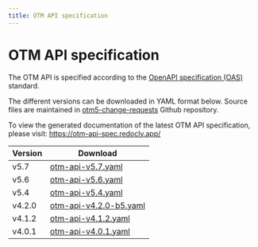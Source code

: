 ```yaml
---
title: OTM API specification
---
```

# OTM API specification

The OTM API is specified according to the [OpenAPI specification (OAS)](https://www.openapis.org/) standard.

The different versions can be downloaded in YAML format below. Source files are maintained in [otm5-change-requests](https://github.com/opentripmodel/otm5-change-requests) Github repository.

To view the generated documentation of the latest OTM API specification, please visit: https://otm-api-spec.redocly.app/


| Version | Download |
| ------- | -------- |
| v5.7 | [otm-api-v5.7.yaml](https://raw.githubusercontent.com/opentripmodel/otm5-change-requests/refs/heads/main/otm-api/otm-api-v5.7.yaml) |
| v5.6 | [otm-api-v5.6.yaml](https://raw.githubusercontent.com/opentripmodel/otm5-change-requests/refs/heads/main/otm-api/otm-api-v5.6.yaml) |
| v5.4 | [otm-api-v5.4.yaml](https://raw.githubusercontent.com/opentripmodel/otm5-change-requests/refs/heads/main/otm-api/otm-api-v5.4.yaml) |
| v4.2.0 | [otm-api-v4.2.0-b5.yaml](https://raw.githubusercontent.com/opentripmodel/otm5-change-requests/refs/heads/main/otm-api/otm-api-v4.2.0-b5.yaml) |
| v4.1.2 | [otm-api-v4.1.2.yaml](https://raw.githubusercontent.com/opentripmodel/otm5-change-requests/refs/heads/main/otm-api/otm-api-v4.1.2.yaml) |
| v4.0.1 | [otm-api-v4.0.1.yaml](https://github.com/opentripmodel/otm5-change-requests/blob/main/otm-api/otm-api-v4.0.1.yaml)